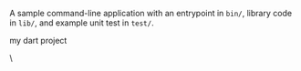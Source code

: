 A sample command-line application with an entrypoint in `bin/`, library code
in `lib/`, and example unit test in `test/`.

my dart project










\


